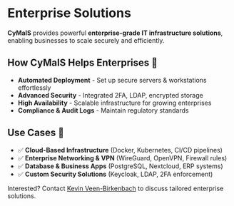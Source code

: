 # Enterprise Solutions

**CyMaIS** provides powerful **enterprise-grade IT infrastructure solutions**, enabling businesses to scale securely and efficiently.

## How CyMaIS Helps Enterprises 🔧
- **Automated Deployment** - Set up secure servers & workstations effortlessly
- **Advanced Security** - Integrated 2FA, LDAP, encrypted storage
- **High Availability** - Scalable infrastructure for growing enterprises
- **Compliance & Audit Logs** - Maintain regulatory standards

## Use Cases 💼
- ✅ **Cloud-Based Infrastructure** (Docker, Kubernetes, CI/CD pipelines)
- ✅ **Enterprise Networking & VPN** (WireGuard, OpenVPN, Firewall rules)
- ✅ **Database & Business Apps** (PostgreSQL, Nextcloud, ERP systems)
- ✅ **Custom Security Solutions** (Keycloak, LDAP, 2FA enforcement)

Interested? Contact [Kevin Veen-Birkenbach](mailto:kevin@veen.world) to discuss tailored enterprise solutions.